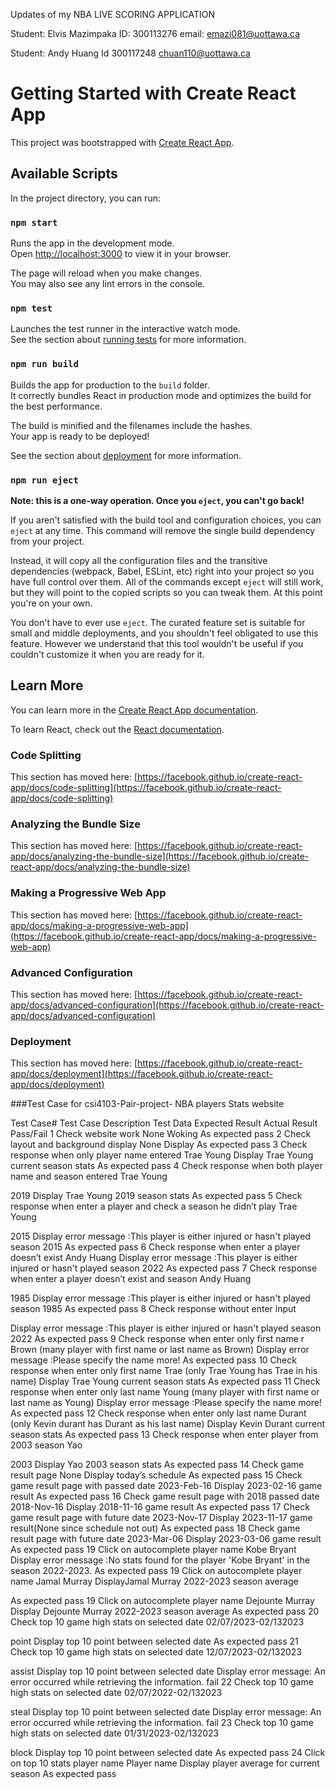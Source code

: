 Updates of my NBA LIVE SCORING APPLICATION

Student: Elvis Mazimpaka
ID: 300113276
email: emazi081@uottawa.ca

Student: Andy Huang
Id 300117248
chuan110@uottawa.ca


# Getting Started with Create React App

This project was bootstrapped with [Create React App](https://github.com/facebook/create-react-app).

## Available Scripts

In the project directory, you can run:

### `npm start`

Runs the app in the development mode.\
Open [http://localhost:3000](http://localhost:3000) to view it in your browser.

The page will reload when you make changes.\
You may also see any lint errors in the console.

### `npm test`

Launches the test runner in the interactive watch mode.\
See the section about [running tests](https://facebook.github.io/create-react-app/docs/running-tests) for more information.

### `npm run build`

Builds the app for production to the `build` folder.\
It correctly bundles React in production mode and optimizes the build for the best performance.

The build is minified and the filenames include the hashes.\
Your app is ready to be deployed!

See the section about [deployment](https://facebook.github.io/create-react-app/docs/deployment) for more information.

### `npm run eject`

**Note: this is a one-way operation. Once you `eject`, you can't go back!**

If you aren't satisfied with the build tool and configuration choices, you can `eject` at any time. This command will remove the single build dependency from your project.

Instead, it will copy all the configuration files and the transitive dependencies (webpack, Babel, ESLint, etc) right into your project so you have full control over them. All of the commands except `eject` will still work, but they will point to the copied scripts so you can tweak them. At this point you're on your own.

You don't have to ever use `eject`. The curated feature set is suitable for small and middle deployments, and you shouldn't feel obligated to use this feature. However we understand that this tool wouldn't be useful if you couldn't customize it when you are ready for it.

## Learn More

You can learn more in the [Create React App documentation](https://facebook.github.io/create-react-app/docs/getting-started).

To learn React, check out the [React documentation](https://reactjs.org/).

### Code Splitting

This section has moved here: [https://facebook.github.io/create-react-app/docs/code-splitting](https://facebook.github.io/create-react-app/docs/code-splitting)

### Analyzing the Bundle Size

This section has moved here: [https://facebook.github.io/create-react-app/docs/analyzing-the-bundle-size](https://facebook.github.io/create-react-app/docs/analyzing-the-bundle-size)

### Making a Progressive Web App

This section has moved here: [https://facebook.github.io/create-react-app/docs/making-a-progressive-web-app](https://facebook.github.io/create-react-app/docs/making-a-progressive-web-app)

### Advanced Configuration

This section has moved here: [https://facebook.github.io/create-react-app/docs/advanced-configuration](https://facebook.github.io/create-react-app/docs/advanced-configuration)

### Deployment

This section has moved here: [https://facebook.github.io/create-react-app/docs/deployment](https://facebook.github.io/create-react-app/docs/deployment)

###Test Case for csi4103-Pair-project- NBA players Stats website

Test Case#
Test Case Description
Test Data
Expected Result
Actual Result
Pass/Fail
1
Check website work
None
Woking
As expected
pass
2
Check layout and background display 
None
Display
As expected
pass
3
Check response when only player name entered
Trae Young
Display Trae Young current season stats
As expected
pass
4
Check response when both player name and season entered
Trae Young

2019
Display Trae Young 2019 season stats
As expected
pass
5
Check response when enter a player and check a season he didn’t play
Trae Young

2015
Display error message :This player is either injured or hasn't played season 2015
As expected
pass
6
Check response when enter a player doesn’t exist 
Andy Huang
Display error message :This player is either injured or hasn't played season 2022
As expected
pass
7
Check response when enter a player doesn’t exist and season
Andy Huang

1985
Display error message :This player is either injured or hasn't played season 1985
As expected
pass
8
Check response without enter input


Display error message :This player is either injured or hasn't played season 2022
As expected 
pass
9
Check response when enter only first name r
Brown
(many player with first name or last name as Brown)
Display error message :Please specify the name more!
As expected
pass
10
Check response when enter only first name 
Trae
(only Trae Young has Trae in his name)
Display Trae Young current season stats
As expected
pass
11
Check response when enter only last name 
Young
(many player with first name or last name as Young)
Display error message :Please specify the name more!
As expected
pass
12
Check response when enter only last name 
Durant
(only Kevin durant has Durant as his last name)
Display Kevin Durant current season stats
As expected 
pass
13
Check response when enter player from 2003 season 
Yao

2003
Display Yao 
2003 season stats
As expected
pass
14
Check game result page
None
Display today’s schedule 
As expected
pass
15
Check game result page with passed date
2023-Feb-16
Display 2023-02-16 game result
As expected
pass
16
Check game result page with 2018 passed date
2018-Nov-16
Display 2018-11-16 game result
As expected
pass
17
Check game result page with future date
2023-Nov-17
Display 2023-11-17 game result(None since schedule not out)
As expected
pass
18
Check game result page with future date
2023-Mar-06
Display 2023-03-06 game result
As expected
pass
19
Click on autocomplete player name
Kobe Bryant
Display error message :No stats found for the player 'Kobe Bryant' in the season 2022-2023.
As expected
pass
19
Click on autocomplete player name
Jamal Murray
DisplayJamal Murray 2022-2023 season average


As expected
pass
19
Click on autocomplete player name
Dejounte Murray
Display Dejounte Murray 2022-2023 season average
As expected
pass
20
Check top 10 game high stats on selected date
02/07/2023-02/132023

point
Display top 10 point between selected date
As expected
pass
21
Check top 10 game high stats on selected date
12/07/2023-02/132023

assist
Display top 10 point between selected date
Display error message: An error occurred while retrieving the information. 
fail
22
Check top 10 game high stats on selected date
02/07/2022-02/132023

steal
Display top 10 point between selected date
Display error message: An error occurred while retrieving the information. 
fail
23
Check top 10 game high stats on selected date
01/31/2023-02/132023

block
Display top 10 point between selected date
As expected 
pass
24
Click on top 10 stats player name
Player name
Display player average for current season
As expected
pass


